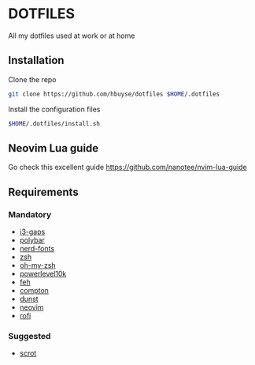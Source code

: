 # DOTFILES

All my dotfiles used at work or at home

## Installation

Clone the repo

```sh
git clone https://github.com/hbuyse/dotfiles $HOME/.dotfiles
```

Install the configuration files

```sh
$HOME/.dotfiles/install.sh
```

## Neovim Lua guide

Go check this excellent guide https://github.com/nanotee/nvim-lua-guide

## Requirements

### Mandatory

- [i3-gaps](https://github.com/Airblader/i3)
- [polybar](https://github.com/polybar/polybar)
- [nerd-fonts](https://github.com/ryanoasis/nerd-fonts#option-3-install-script)
- [zsh](https://github.com/zsh-users/zsh)
- [oh-my-zsh](https://ohmyz.sh/)
- [powerlevel10k](https://github.com/romkatv/powerlevel10k)
- [feh](https://github.com/derf/feh)
- [compton](https://github.com/chjj/compton)
- [dunst](https://github.com/dunst-project/dunst)
- [neovim](https://github.com/neovim/neovim)
- [rofi](https://github.com/davatorium/rofi)

### Suggested

- [scrot](https://github.com/dreamer/scrot)
